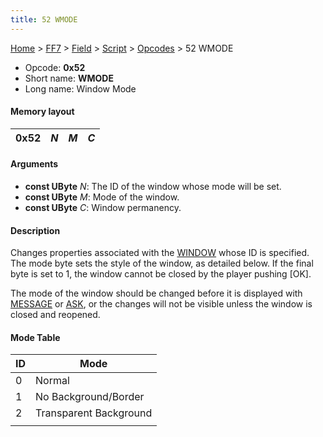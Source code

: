 ```yaml
---
title: 52 WMODE
---
```


[Home](Main%20Page.md) > [FF7](FF7.md) > [Field](FF7/Field.md) > [Script](FF7/Field/Script.md) > [Opcodes](FF7/Field/Script/Opcodes.md) > 52 WMODE

-   Opcode: **0x52**
-   Short name: **WMODE**
-   Long name: Window Mode

#### Memory layout

| 0x52 | *N* | *M* | *C* |
|------|-----|-----|-----|

#### Arguments

-   **const UByte** *N*: The ID of the window whose mode will be set.
-   **const UByte** *M*: Mode of the window.
-   **const UByte** *C*: Window permanency.

#### Description

Changes properties associated with the [WINDOW][] whose ID is specified.
The mode byte sets the style of the window, as detailed below. If the
final byte is set to 1, the window cannot be closed by the player
pushing \[OK\].

The mode of the window should be changed before it is displayed with
[MESSAGE][] or [ASK][], or the changes will not be visible unless the
window is closed and reopened.

#### Mode Table

| ID  | Mode                   |
|-----|------------------------|
| 0   | Normal                 |
| 1   | No Background/Border   |
| 2   | Transparent Background |
|     |                        |

  [WINDOW]: ../50%20WINDOW.md "wikilink"
  [MESSAGE]: ../40%20MESSAGE.md "wikilink"
  [ASK]: ../48%20ASK.md "wikilink"
